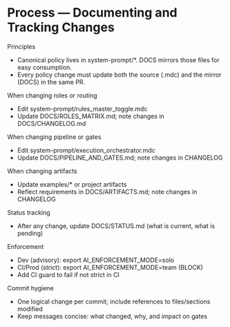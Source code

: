 # Process — Documenting and Tracking Changes

Principles
- Canonical policy lives in system-prompt/*. DOCS mirrors those files for easy consumption.
- Every policy change must update both the source (.mdc) and the mirror (DOCS) in the same PR.

When changing roles or routing
- Edit system-prompt/rules_master_toggle.mdc
- Update DOCS/ROLES_MATRIX.md; note changes in DOCS/CHANGELOG.md

When changing pipeline or gates
- Edit system-prompt/execution_orchestrator.mdc
- Update DOCS/PIPELINE_AND_GATES.md; note changes in CHANGELOG

When changing artifacts
- Update examples/* or project artifacts
- Reflect requirements in DOCS/ARTIFACTS.md; note changes in CHANGELOG

Status tracking
- After any change, update DOCS/STATUS.md (what is current, what is pending)

Enforcement
- Dev (advisory): export AI_ENFORCEMENT_MODE=solo
- CI/Prod (strict): export AI_ENFORCEMENT_MODE=team (BLOCK)
- Add CI guard to fail if not strict in CI

Commit hygiene
- One logical change per commit; include references to files/sections modified
- Keep messages concise: what changed, why, and impact on gates
